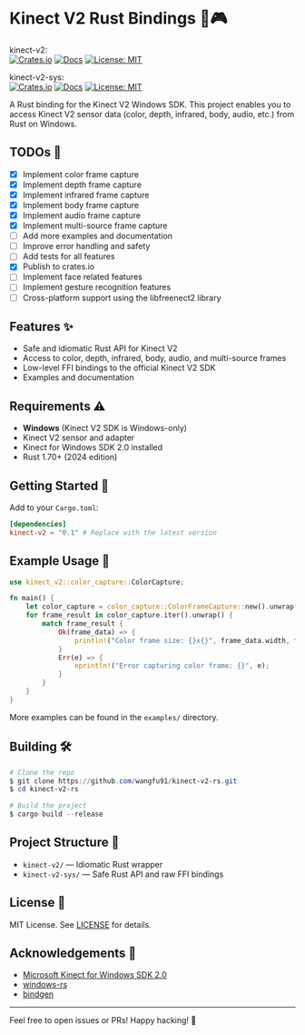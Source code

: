 # Kinect V2 Rust Bindings 🦀🎮

kinect-v2: <br />
[![Crates.io](https://img.shields.io/crates/v/kinect-v2.svg)](https://crates.io/crates/kinect-v2)
[![Docs](https://docs.rs/kinect-v2/badge.svg)](https://docs.rs/kinect-v2)
[![License: MIT](https://img.shields.io/badge/License-MIT-blue.svg)](LICENSE)

kinect-v2-sys: <br />
[![Crates.io](https://img.shields.io/crates/v/kinect-v2-sys.svg)](https://crates.io/crates/kinect-v2-sys)
[![Docs](https://docs.rs/kinect-v2-sys/badge.svg)](https://docs.rs/kinect-v2-sys)
[![License: MIT](https://img.shields.io/badge/License-MIT-blue.svg)](LICENSE)

A Rust binding for the Kinect V2 Windows SDK. This project enables you to access Kinect V2 sensor data (color, depth, infrared, body, audio, etc.) from Rust on Windows.

## TODOs 📝
- [x] Implement color frame capture
- [x] Implement depth frame capture
- [x] Implement infrared frame capture
- [x] Implement body frame capture
- [x] Implement audio frame capture
- [x] Implement multi-source frame capture
- [ ] Add more examples and documentation
- [ ] Improve error handling and safety
- [ ] Add tests for all features
- [x] Publish to crates.io
- [ ] Implement face related features
- [ ] Implement gesture recognition features
- [ ] Cross-platform support using the libfreenect2 library

## Features ✨
- Safe and idiomatic Rust API for Kinect V2
- Access to color, depth, infrared, body, audio, and multi-source frames
- Low-level FFI bindings to the official Kinect V2 SDK
- Examples and documentation

## Requirements ⚠️
- **Windows** (Kinect V2 SDK is Windows-only)
- Kinect V2 sensor and adapter
- Kinect for Windows SDK 2.0 installed
- Rust 1.70+ (2024 edition)

## Getting Started 🚀

Add to your `Cargo.toml`:

```toml
[dependencies]
kinect-v2 = "0.1" # Replace with the latest version
```

## Example Usage 📝

```rust
use kinect_v2::color_capture::ColorCapture;

fn main() {
    let color_capture = color_capture::ColorFrameCapture::new().unwrap();
    for frame_result in color_capture.iter().unwrap() {
        match frame_result {
            Ok(frame_data) => {
                println!("Color frame size: {}x{}", frame_data.width, frame_data.height);
            }
            Err(e) => {
                eprintln!("Error capturing color frame: {}", e);
            }
        }
    }
}
```

More examples can be found in the `examples/` directory.

## Building 🛠️

```powershell
# Clone the repo
$ git clone https://github.com/wangfu91/kinect-v2-rs.git
$ cd kinect-v2-rs

# Build the project
$ cargo build --release
```

## Project Structure 📁
- `kinect-v2/` — Idiomatic Rust wrapper
- `kinect-v2-sys/` — Safe Rust API and raw FFI bindings

## License 📄

MIT License. See [LICENSE](LICENSE) for details.

## Acknowledgements 🙏
- [Microsoft Kinect for Windows SDK 2.0](https://www.microsoft.com/en-us/download/details.aspx?id=44561)
- [windows-rs](https://github.com/microsoft/windows-rs)
- [bindgen](https://github.com/rust-lang/rust-bindgen)

---

Feel free to open issues or PRs! Happy hacking! 🚀
